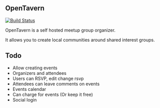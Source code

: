 OpenTavern
------------

[![Build Status](https://travis-ci.org/agiliq/opentavern.png?branch=develop)](https://travis-ci.org/agiliq/opentavern)

OpenTavern is a self hosted meetup group organizer.

It allows you to create local communities around shared interest groups.


Todo
-------

* Allow creating events
* Organizers and attendees
* Users can RSVP, edit change rsvp
* Attendees can leave comments on events
* Events calendar
* Can charge for events (Or keep it free)
* Social login
